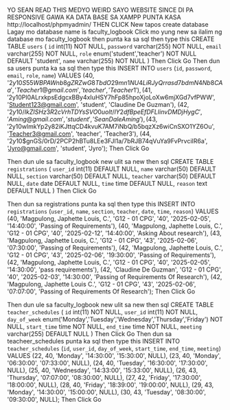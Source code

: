 YO SEAN READ THIS 
MEDYO WEIRD SAYO WEBSITE SINCE DI PA RESPONSIVE 
GAWA KA DATA BASE SA XAMPP PUNTA KASA http://localhost/phpmyadmin/
THEN CLICK New tapos create database 
Lagay mo database name is faculty_logbook
Click mo yung  new sa ilalim ng database mo faculty_logbook
then punta ka sa sql then type this
CREATE TABLE `users` (
  `id` int(11) NOT NULL,
  `password` varchar(255) NOT NULL,
  `email` varchar(255) NOT NULL,
  `role` enum('student','teacher') NOT NULL DEFAULT 'student',
  `name` varchar(255) NOT NULL
)
Then Click Go
Then dun sa users punta ka sa sql then type this
 INSERT INTO `users` (`id`, `password`, `email`, `role`, `name`) VALUES
(40, '$2y$10$S55WBPAWnb8gZRZwG8TbdO29mn1NU4LiRJyQrrasd7bdmN4Nb8CAa', 'Teacher1@gmail.com', 'teacher', 'Teacher1'),
(41, '$2y$10$Pl0ALrxkpsEdgcxBBy4xIuHSY7hFp85hpoXjoLoXw6mjXGd7vfPWW', 'Student123@gmail.com', 'student', 'Claudine De Guzman'),
(42, '$2y$10$/IkZISHz3R2cVrhTDYsSVO0uolt/lY2dfBpeEfDFLIinvDMDjHygC', 'Aming@gmail.com', 'student', 'Sean Dale Aming'),
(43, '$2y$10$wlmkYp2y82iKJttqCD4kvuK7AM7iNbQ/b5bqzXz6wiCnSXO1YZ6Ou', 'Teacher3@gmail.com', 'teacher', 'Teacher3'),
(44, '$2y$10$gnGS/0rD/2PCP2hBTu8LEe3FJl1a/7bRJB74qVuYa9FvPrvciIR6a', 'Jyro@gmail.com', 'student', 'Jyro');
Then Click Go

Then dun ule sa faculty_logbook new ulit sa new then sql 
CREATE TABLE `registrations` (
  `user_id` int(11) DEFAULT NULL,
  `name` varchar(50) DEFAULT NULL,
  `section` varchar(50) DEFAULT NULL,
  `teacher` varchar(50) DEFAULT NULL,
  `date` date DEFAULT NULL,
  `time` time DEFAULT NULL,
  `reason` text DEFAULT NULL
)
Then Click Go

Then dun sa registrations punta ka sql then type this 
INSERT INTO `registrations` (`user_id`, `name`, `section`, `teacher`, `date`, `time`, `reason`) VALUES
(40, 'Magpulong, Japhette Louis, C.', 'G12 - 01 CPG', '40', '2025-02-05', '14:40:00', 'Passing of Requirements'),
(40, 'Magpulong, Japhette Louis, C.', 'G12 - 01 CPG', '40', '2025-02-12', '14:40:00', 'Asking About research'),
(43, 'Magpulong, Japhette Louis, C.', 'G12 - 01 CPG', '43', '2025-02-06', '07:30:00', 'Passing of Requirements'),
(42, 'Magpulong, Japhette Louis, C.', 'G12 - 01 CPG', '43', '2025-02-06', '19:30:00', 'Passing of Requirements'),
(42, 'Magpulong, Japhette Louis, C.', 'G12 - 01 CPG', '40', '2025-02-05', '14:30:00', 'pass requirements'),
(42, 'Claudine De Guzman', 'G12 - 01 CPG', '40', '2025-02-03', '14:30:00', 'Passing of Requirements Of Research'),
(42, 'Magpulong, Japhette Louis C.', 'G12 - 01 CPG', '43', '2025-02-06', '07:07:00', 'Passing of Requirements Of Research');
Then Click Go

Then dun ule sa faculty_logbook new ulit sa new then sql 
CREATE TABLE `teacher_schedules` (
  `id` int(11) NOT NULL,
  `user_id` int(11) NOT NULL,
  `day_of_week` enum('Monday','Tuesday','Wednesday','Thursday','Friday') NOT NULL,
  `start_time` time NOT NULL,
  `end_time` time NOT NULL,
  `meeting` varchar(255) DEFAULT NULL
)
Then Click Go
Then dun sa teacheer_schedules  punta ka sql then type this 
INSERT INTO `teacher_schedules` (`id`, `user_id`, `day_of_week`, `start_time`, `end_time`, `meeting`) VALUES
(22, 40, 'Monday', '14:30:00', '15:30:00', NULL),
(23, 40, 'Monday', '06:30:00', '07:33:00', NULL),
(24, 40, 'Tuesday', '16:30:00', '17:30:00', NULL),
(25, 40, 'Wednesday', '14:33:00', '15:33:00', NULL),
(26, 43, 'Thursday', '07:07:00', '08:30:00', NULL),
(27, 42, 'Friday', '17:30:00', '18:00:00', NULL),
(28, 40, 'Friday', '18:39:00', '19:00:00', NULL),
(29, 43, 'Monday', '14:30:00', '15:00:00', NULL),
(30, 43, 'Tuesday', '08:30:00', '09:30:00', NULL);
Then Click Go

